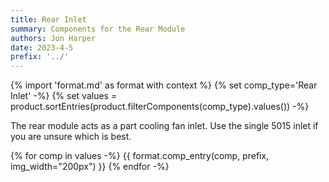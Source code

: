 ```yaml
---
title: Rear Inlet
summary: Components for the Rear Module
authors: Jon Harper
date: 2023-4-5
prefix: '../'
---
```


{% import 'format.md' as format with context %}
{% set comp_type='Rear Inlet' -%}
{% set values = product.sortEntries(product.filterComponents(comp_type).values()) -%}

The rear module acts as a part cooling fan inlet. Use the single 5015 inlet if you
are unsure which is best.

{% for comp in values -%}
{{ format.comp_entry(comp, prefix, img_width="200px") }}
{% endfor -%}